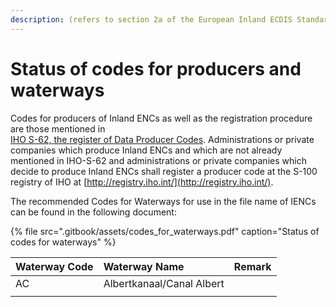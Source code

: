 ```yaml
---
description: (refers to section 2a of the European Inland ECDIS Standard)
---
```


# Status of codes for producers and waterways

Codes for producers of Inland ENCs as well as the registration procedure are those mentioned in   
[IHO S-62, the register of Data Producer Codes](http://www.iho-ohi.net/s62/index.html). Administrations or private companies which produce Inland ENCs and which are not already mentioned in IHO-S-62 and administrations or private companies which decide to produce Inland ENCs shall register a producer code at the S-100 registry of IHO at [http://registry.iho.int/](http://registry.iho.int/). 

The recommended Codes for Waterways for use in the file name of IENCs can be found in the following document:

{% file src=".gitbook/assets/codes\_for\_waterways.pdf" caption="Status of codes for waterways" %}

| Waterway Code | Waterway Name | Remark |
| :--- | :--- | :--- |
| AC | Albertkanaal/Canal Albert |  |
|  |  |  |




